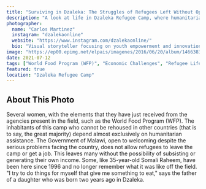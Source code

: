 ```yaml
---
title: "Surviving in Dzaleka: The Struggles of Refugees Left Without Options"
description: "A look at life in Dzaleka Refugee Camp, where humanitarian aid sustains most residents amidst restrictive policies and limited opportunities"
photographer:
  name: "Carlos Martinez"
  instagram: "dzalekaonline"
  website: "https://www.instagram.com/dzalekaonline/"
  bio: "Visual storyteller focusing on youth empowerment and innovation in refugee communities."
image: "https://ep00.epimg.net/elpais/imagenes/2016/06/20/album/1466383678_828939_1466384264_album_normal.jpg"
date: 2021-07-12
tags: ["World Food Program (WFP)", "Economic Challenges", "Refugee Life"]
featured: true
location: "Dzaleka Refugee Camp"
---
```


## About This Photo

Several women, with the elements that they have just received from the agencies present in the field, such as the World Food Program (WFP). The inhabitants of this camp who cannot be rehoused in other countries (that is to say, the great majority) depend almost exclusively on humanitarian assistance. The Government of Malawi, open to welcoming despite the serious problems facing the country, does not allow refugees to leave the camp or get a job. This leaves many without the possibility of subsisting or generating their own income. Some, like 35-year-old Somali Raheem, have been here since 1996 and no longer remember what it was like off the field. "I try to do things for myself that give me something to eat," says the father of a daughter who was born two years ago in Dzaleka. 